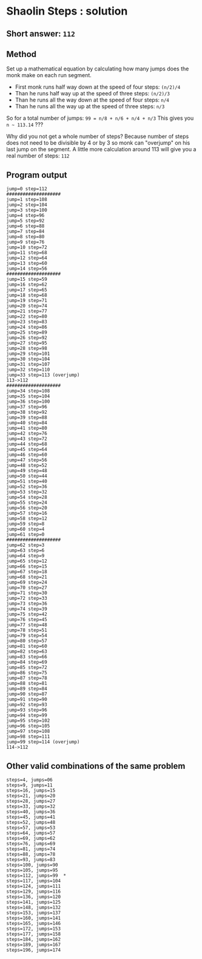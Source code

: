 # Shaolin Steps : solution

## Short answer: ```112```

## Method

Set up a mathematical equation by calculating how many jumps does the monk make on each run segment.

* First monk runs half way down at the speed of four steps: ```(n/2)/4```
* Than he runs half way up at the speed of three steps: ```(n/2)/3```
* Than he runs all the way down at the speed of four steps: ```n/4```
* Than he runs all the way up at the speed of three steps: ```n/3```

So for a total number of jumps: ```99 = n/8 + n/6 + n/4 + n/3```
This gives you ```n ~ 113.14``` ???

Why did you not get a whole number of steps?
Because number of steps does not need to be divisible by 4 or by 3 so monk can "overjump" on his last jump on the segment.
A little more calculation around 113 will give you a real number of steps: ```112```

## Program output

```
jump=0 step=112
####################
jump=1 step=108
jump=2 step=104
jump=3 step=100
jump=4 step=96
jump=5 step=92
jump=6 step=88
jump=7 step=84
jump=8 step=80
jump=9 step=76
jump=10 step=72
jump=11 step=68
jump=12 step=64
jump=13 step=60
jump=14 step=56
####################
jump=15 step=59
jump=16 step=62
jump=17 step=65
jump=18 step=68
jump=19 step=71
jump=20 step=74
jump=21 step=77
jump=22 step=80
jump=23 step=83
jump=24 step=86
jump=25 step=89
jump=26 step=92
jump=27 step=95
jump=28 step=98
jump=29 step=101
jump=30 step=104
jump=31 step=107
jump=32 step=110
jump=33 step=113 (overjump)
113->112
####################
jump=34 step=108
jump=35 step=104
jump=36 step=100
jump=37 step=96
jump=38 step=92
jump=39 step=88
jump=40 step=84
jump=41 step=80
jump=42 step=76
jump=43 step=72
jump=44 step=68
jump=45 step=64
jump=46 step=60
jump=47 step=56
jump=48 step=52
jump=49 step=48
jump=50 step=44
jump=51 step=40
jump=52 step=36
jump=53 step=32
jump=54 step=28
jump=55 step=24
jump=56 step=20
jump=57 step=16
jump=58 step=12
jump=59 step=8
jump=60 step=4
jump=61 step=0
####################
jump=62 step=3
jump=63 step=6
jump=64 step=9
jump=65 step=12
jump=66 step=15
jump=67 step=18
jump=68 step=21
jump=69 step=24
jump=70 step=27
jump=71 step=30
jump=72 step=33
jump=73 step=36
jump=74 step=39
jump=75 step=42
jump=76 step=45
jump=77 step=48
jump=78 step=51
jump=79 step=54
jump=80 step=57
jump=81 step=60
jump=82 step=63
jump=83 step=66
jump=84 step=69
jump=85 step=72
jump=86 step=75
jump=87 step=78
jump=88 step=81
jump=89 step=84
jump=90 step=87
jump=91 step=90
jump=92 step=93
jump=93 step=96
jump=94 step=99
jump=95 step=102
jump=96 step=105
jump=97 step=108
jump=98 step=111
jump=99 step=114 (overjump)
114->112
```

## Other valid combinations of the same problem

```
steps=4, jumps=06
steps=9, jumps=11
steps=16, jumps=15
steps=21, jumps=20
steps=28, jumps=27
steps=33, jumps=32
steps=40, jumps=36
steps=45, jumps=41
steps=52, jumps=48
steps=57, jumps=53
steps=64, jumps=57
steps=69, jumps=62
steps=76, jumps=69
steps=81, jumps=74
steps=88, jumps=78
steps=93, jumps=83
steps=100, jumps=90
steps=105, jumps=95
steps=112, jumps=99  *
steps=117, jumps=104
steps=124, jumps=111
steps=129, jumps=116
steps=136, jumps=120
steps=141, jumps=125
steps=148, jumps=132
steps=153, jumps=137
steps=160, jumps=141
steps=165, jumps=146
steps=172, jumps=153
steps=177, jumps=158
steps=184, jumps=162
steps=189, jumps=167
steps=196, jumps=174
```

